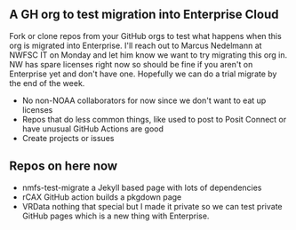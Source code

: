 ## A GH org to test migration into Enterprise Cloud

Fork or clone repos from your GitHub orgs to test what happens when this org is migrated into Enterprise. I'll reach out to Marcus Nedelmann at NWFSC IT on Monday and let him know we want to try migrating this org in. NW has spare licenses right now so should be fine if you aren't on Enterprise yet and don't have one. Hopefully we can do a trial migrate by the end of the week.

* No non-NOAA collaborators for now since we don't want to eat up licenses
* Repos that do less common things, like used to post to Posit Connect or have unusual GitHub Actions are good
* Create projects or issues

## Repos on here now

* nmfs-test-migrate a Jekyll based page with lots of dependencies
* rCAX GitHub action builds a pkgdown page
* VRData nothing that special but I made it private so we can test private GitHub pages which is a new thing with Enterprise.
